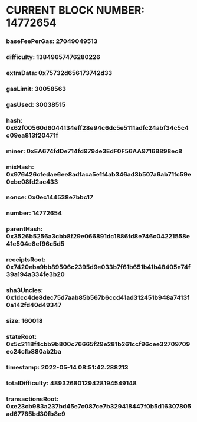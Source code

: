 # CURRENT BLOCK NUMBER: 14772654

### baseFeePerGas: 27049049513
### difficulty: 13849657476280226
### extraData: 0x75732d656173742d33
### gasLimit: 30058563
### gasUsed: 30038515
### hash: 0x62f00560d6044134eff28e94c6dc5e5111adfc24abf34c5c4c09ea813f20471f
### miner: 0xEA674fdDe714fd979de3EdF0F56AA9716B898ec8
### mixHash: 0x976426cfedae6ee8adfaca5e1f4ab346ad3b507a6ab71fc59e0cbe08fd2ac433
### nonce: 0x0ec144538e7bbc17
### number: 14772654
### parentHash: 0x3526b5256a3cbb8f29e066891dc1886fd8e746c04221558e41e504e8ef96c5d5
### receiptsRoot: 0x7420eba9bb89506c2395d9e033b7f61b651b41b48405e74f39a194a334fe3b20
### sha3Uncles: 0x1dcc4de8dec75d7aab85b567b6ccd41ad312451b948a7413f0a142fd40d49347
### size: 160018
### stateRoot: 0x5c2118f4cbb9b800c76665f29e281b261ccf96cee32709709ec24cfb880ab2ba
### timestamp: 2022-05-14 08:51:42.288213
### totalDifficulty: 48932680129428194549148
### transactionsRoot: 0xe23cb983a237bd45e7c087ce7b329418447f0b5d16307805ad67785bd30fb8e9
